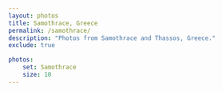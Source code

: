 ```yaml
---
layout: photos
title: Samothrace, Greece
permalink: /samothrace/
description: "Photos from Samothrace and Thassos, Greece."
exclude: true

photos:
    set: Samothrace
    size: 10
---
```

